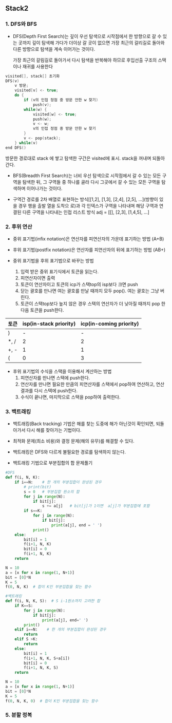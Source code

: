 ## Stack2

### 1. DFS와 BFS

- DFS(Depth First Search)는 깊이 우선 탐색으로 시작점에서 한 방향으로 갈 수 있는 곳까지 깊이 탐색해 가다가 더이상 갈 곳이 없으면 가장 최근의 갈리길로 돌아와 다른 방향으로 탐색을 계속 이어가는 것이다.

  가장 최근의 갈림길로 돌아가서 다시 탐색을 반복해야 하므로 후입선출 구조의 스택이나 재귀를 사용한다

```c++
visited[], stack[] 초기화
DFS(v)
    v 방문;
	visited[v] <- true;
	do {
        if (v의 인접 정점 중 방문 안한 w 찾기)
            push(v);
        while(w) {
            visited[w] <- true;
            push(w);
            v <- w;
            v의 인접 정점 중 방문 안한 w 찾기
        }
        v <- pop(stack);
    } while(v)
end DFS()
```

방문한 경로대로 stack 에 쌓고 탐색한 구간은 visited에 표시. stack을 꺼내며 되돌아 간다.



- BFS(Breadth First Search)는 너비 우선 탐색으로 시작점에서 갈 수 있는 모든 구역을 탐색한 뒤, 그 구역들 중 하나를 골라 다시 그곳에서 갈 수 있는 모든 구역을 탐색하며 이어나가는 것이다.



- 구역간 경로를 2차 배열로 표현하는 방식[[1,2], [1,3], [2,4], [2,5], ...]\(방향이 있을 경우 행을 출발 열을 도착으 로)과 각 인덱스가 구역을 나타내며 해당 구역과 연결된 다른 구역을 나타내는 인접 리스트 방식 adj = [[], [2,3], [1,4,5], ...]



### 2. 후위 연산

- 중위 표기법(infix notation)은 연산자를 피연산자의 가운데 표기하는 방법 (A+B)
- 후위 표기법(postfix notation)은 연산자를 피연산자의 뒤에 표기하는 방법 (AB+)



- 중위 표기법을 후위 표기법으로 바꾸는 방법
  1) 입력 받은 중위 표기식에서 토큰을 읽는다.
  2) 피연산자이면 출력
  3) 토큰이 연산자이고 토큰의 icp가 스택top의 isp보다 크면 push
  4) 닫는 괄호를 만나면 여는 괄호를 만날 때까지 모두 pop(). 여는 괄호는 그냥 버린다.
  5) 토큰이 스택top보다 높지 않은 경우 스택의 연산자가 더 낮아질 때까지 pop 한다음 토큰을 push한다.

| 토큰 | isp(in-stack priority) | icp(in-coming priority) |
| ---- | ---------------------- | ----------------------- |
| )    | -                      | -                       |
| *, / | 2                      | 2                       |
| +, - | 1                      | 1                       |
| (    | 0                      | 3                       |



- 후위 표기법의 수식을 스택을 이용해서 계산하는 방법
  1. 피연산자를 만나면 스택에 push한다.
  2. 연산자를 만나면 필요한 만큼의 피연산자를 스택에서 pop하여 연산하고, 연산 결과를 다시 스택에 push한다.
  3. 수식이 끝나면, 마지막으로 스택을 pop하여 출력한다. 



### 3. 백트래킹

- 백트래킹(Back tracking) 기법은 해를 찾는 도중에 해가 아닌것이 확인되면, 되돌아가서 다시 해를 찾아가는 기법이다.
- 최적화 문제(최소 비용)와 결정 문제(해의 유무)를 해결할 수 있다.
- 백트래킹은 DFS와 다르게 불필요한 경로를 탐색하지 않는다.



- 백트래킹 기법으로 부분집합의 합 문제풀기

```python
#DFS
def f(i, N, K):
    if i==N:    # 한 개의 부분집합이 완성된 경우
        # print(bit)
        s = 0   # 부분집합 원소의 합
        for j in range(N):
            if bit[j]:
                s += a[j]   # bit[j]가 1이면  a[j]가 부분집합에 포함
        if s==K:
            for j in range(N):
                if bit[j]:
                    print(a[j], end = ' ')
            print()
    else:
        bit[i] = 1
        f(i+1, N, K)
        bit[i] = 0
        f(i+1, N, K)
    return

N = 10
a = [x for x in range(1, N+1)]
bit = [0]*N
K = 5
f(0, N, K)  # 합이 K인 부분집합을 찾는 함수

#백트래킹
def f(i, N, K, S):  # S i-1원소까지 고려한 합
    if K==S:
        for j in range(N):
            if bit[j]:
                print(a[j], end=' ')
        print()
    elif i==N:    # 한 개의 부분집합이 완성된 경우
        return
    elif S >K:
        return
    else:
        bit[i] = 1
        f(i+1, N, K, S+a[i])
        bit[i] = 0
        f(i+1, N, K, S)
    return

N = 10
a = [x for x in range(1, N+1)]
bit = [0]*N
K = 5
f(0, N, K, 0)  # 합이 K인 부분집합을 찾는 함수
```



### 5. 분할 정복

 